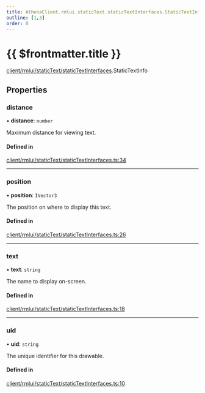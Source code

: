 ```yaml
---
title: AthenaClient.rmlui.staticText.staticTextInterfaces.StaticTextInfo
outline: [1,3]
order: 0
---
```


# {{ $frontmatter.title }}


[client/rmlui/staticText/staticTextInterfaces](../modules/client_rmlui_staticText_staticTextInterfaces.md).StaticTextInfo

## Properties

### distance

• **distance**: `number`

Maximum distance for viewing text.

#### Defined in

[client/rmlui/staticText/staticTextInterfaces.ts:34](https://github.com/Stuyk/altv-athena/blob/cdad41b/src/core/client/rmlui/staticText/staticTextInterfaces.ts#L34)

___

### position

• **position**: `IVector3`

The position on where to display this text.

#### Defined in

[client/rmlui/staticText/staticTextInterfaces.ts:26](https://github.com/Stuyk/altv-athena/blob/cdad41b/src/core/client/rmlui/staticText/staticTextInterfaces.ts#L26)

___

### text

• **text**: `string`

The name to display on-screen.

#### Defined in

[client/rmlui/staticText/staticTextInterfaces.ts:18](https://github.com/Stuyk/altv-athena/blob/cdad41b/src/core/client/rmlui/staticText/staticTextInterfaces.ts#L18)

___

### uid

• **uid**: `string`

The unique identifier for this drawable.

#### Defined in

[client/rmlui/staticText/staticTextInterfaces.ts:10](https://github.com/Stuyk/altv-athena/blob/cdad41b/src/core/client/rmlui/staticText/staticTextInterfaces.ts#L10)
